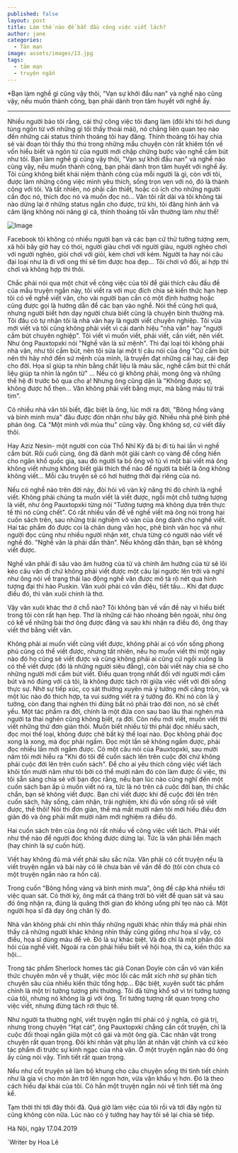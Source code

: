 ```yaml
---
published: false
layout: post
title: Làm thế nào để bắt đầu công việc viết lách?
author: jane
categories:
  - Tản mạn
image: assets/images/13.jpg
tags:
  - tảm mạn
  - truyện ngắn
---
```

*Bạn làm nghề gì cũng vậy thôi, "Vạn sự khởi đầu nan" và nghề nào cũng vậy, nếu muốn thành công, bạn phải dành trọn tâm huyết với nghề ấy.

***

Nhiều người bảo tôi rằng, cái thứ công việc tôi đang làm (đôi khi tôi hơi dung túng ngôn từ với những gì tôi thấy thoải mái), nó chẳng liên quan tẹo nào đến những cái status thỉnh thoảng tôi hay đăng. Thỉnh thoảng tôi hay chia sẻ vài đoạn tôi thấy thú thú trong những mẩu chuyện còn rất khiêm tốn về vốn hiểu biết và ngôn từ của người mới chập chững bước vào nghề cầm bút như tôi. Bạn làm nghề gì cũng vậy thôi, "Vạn sự khởi đầu nan" và nghề nào cũng vậy, nếu muốn thành công, bạn phải dành trọn tâm huyết với nghề ấy. Tôi cũng không biết khái niệm thành công của mỗi người là gì, còn với tôi, được làm những công việc mình yêu thích, sống trọn vẹn với nó, đó là thành công với tôi. Và tất nhiên, nó phải cần thiết, hoặc có ích cho những người cần đọc nó, thích đọc nó và muốn đọc nó... Văn tôi rất dài và tôi không tài nào dừng lại ở những status ngắn cho được, trừ khi, tôi đăng hình ảnh và câm lặng không nói năng gì cả, thỉnh thoảng tôi vẫn thường làm như thế!

![Image](/assets/images/13.jpg)

Facebook tôi không có nhiều người bạn và các bạn cứ thử tưởng tượng xem, xã hôi bây giờ hay có thói, người giàu chơi với người giàu, người nghèo chơi với người nghèo, giỏi chơi với giỏi, kém chơi với kém. Người ta hay nói câu đại loại như là đi với ong thì sẽ tìm được hoa đẹp... Tôi chơi vô đối, ai hợp thì chơi và không hợp thì thôi.

Chắc phải nói qua một chút về công việc của tôi để giải thích câu đầu đề của mẩu truyện ngắn này, tôi viết ra với mục đích chia sẻ kiến thức hạn hẹp tôi có về nghề viết văn, cho vài người bạn cần có một định hướng hoặc cũng được gọi là hướng dẫn để các bạn vào nghề. Nói thế cũng hơi quá, nhưng người biết hơn dạy người chưa biết cũng là chuyện bình thường mà. Tôi đâu có tự nhận tôi là nhà văn hay là người viết chuyên nghiệp. Tôi vừa mới viết và tôi cũng không phải viết vì cái danh hiệu "nhà văn" hay "người cầm bút chuyên nghiệp". Tôi viết vì muốn viết, phải viết, cần viết, nên viết. Như ông Pauxtopxki nói "Nghề văn là sứ mệnh". Thì đại loại tôi không phải nhà văn, như tôi cầm bút, nên tôi sửa lại một tí câu nói của ông "Cứ cầm bút nên thì hãy nhớ đến sứ mệnh của mình, là truyền đạt những cái hay, cái đẹp cho đời. Họa sĩ giúp ta nhìn bằng chất liệu là màu sắc, nghề cầm bút thì chất liệu giúp ta nhìn là ngôn từ" ... Nếu có gì không phải, mong ông và những thế hệ đi trước bỏ qua cho ạ! Nhưng ông cũng dặn là "Không được sợ, không được hổ thẹn... Văn không phải viết bằng mực, mà bằng máu từ trái tim".

Có nhiều nhà văn tôi biết, đặc biệt là ông, lúc mới ra đời, "Bông hồng vàng và bình minh mưa" đâu được đón nhận như bây giờ. Nhiều nhà phê bình phê phán ông. Cả "Một mình với mùa thu" cũng vậy. Ông không sợ, cứ viết đấy thôi.

Hay Aziz Nesin- một người con của Thổ Nhĩ Kỳ đã bị đi tù hai lần vì nghề cầm bút. Rồi cuối cùng, ông đã dành một giải cành cọ vàng để cống hiến cho ngân khố quốc gia, sau đó người ta bỏ ông vô tù vì một bài viết mà ông không viết nhưng không biết giải thích thế nào để người ta biết là ông không không viết... Mỗi câu truyện sẽ có hơi hướng thời đại riêng của nó.

Nếu có nghề nào trên đời này, đòi hỏi vô vàn kỹ năng thì đó chính là nghề viết. Không phải chúng ta muốn viết là viết được, ngồi một chỗ tưởng tượng là viết, như ông Pauxtopxki từng nói "Tưởng tượng mà không dựa trên thực tế thì nó cũng chết". Có rất nhiều vấn đề về nghề viết mà ông nói trong hai cuốn sách trên, sau những trải nghiệm vô vàn của ông dành cho nghề viết. Hai tác phẩm đó được coi là chân dung văn học, phê bình văn học và như người đọc cũng như nhiều người nhận xét, chưa từng có người nào viết về nghề đó. "Nghề văn là phải dấn thân". Nếu không dấn thân, bạn sẽ không viết được.

Nghề văn phải đi sâu vào âm hưởng của từ và chính âm hưởng của từ sẽ lôi kéo câu văn đi chứ không phải viết được một câu lại ngước lên trời và nghĩ như ông nói về trạng thái lao động nghề văn được mô tả rõ nét qua hình tượng đại thi hào Puskin. Văn xuôi phải có vần điệu, tiết tấu... Khi đạt được điều đó, thì văn xuôi chính là thơ.

Vậy văn xuôi khác thơ ở chỗ nào? Tôi không bàn về vấn đề này vì hiểu biết trong tôi còn rất hạn hẹp. Thơ là những cái hào nhoáng bên ngoài, như ông có kể về những bài thơ ông được đăng và sau khi nhận ra điều đó, ông thay viết thơ bằng viết văn.

Không phải ai muốn viết cũng viết được, không phải ai có vốn sống phong phú cũng có thể viết được, nhưng tất nhiên, nếu họ muốn viết thì một ngày nào đó họ cũng sẽ viết được và cũng không phải ai cũng cứ ngồi xuống là có thể viết được (đó là những người siêu đẳng), còn bài viết này chia sẻ cho những người mới cầm bút viết. Điều quan trọng nhất đối với người mới cầm bút và nó đúng với cả tôi, là không được tách rời giữa việc viết với đời sống thực sự. Nhờ sự tiếp xúc, cọ sát thường xuyên mà ý tưởng mới căng tròn, và một lúc nào đó thích hợp, ta vui sướng viết ra ý tưởng đó. Khi nó còn là ý tưởng, còn đang thai nghén thì đừng bắt nó phải trào đời non, nó sẽ chết yểu. Một tác phẩm ra đời, chính là một đứa con sau bao lâu thai nghén mà người ta thai nghén cũng không biết, ra đời. Còn nếu mới viết, muốn viết thì viết những thứ đơn giản thôi. Muốn biết nhiều từ thì phải đọc nhiều sách, đọc mọi thế loại, không được chê bất kỳ thể loại nào. Đọc không phải đọc xong là xong, mà đọc phải ngấm. Đọc một lần sẽ không ngấm được, phải đọc nhiều lần mới ngấm được. Có một câu nói của Pauxtopxki, sau mười năm tôi mới hiểu ra "Khi đó tôi để cuốn sách lên trên cuộc đời chứ không phải cuộc đời lên trên cuốn sách". Để cho ai yêu thích công việc viết lách khỏi tốn mười năm như tôi bởi có thể mười năm đó còn làm được ối việc, thì tôi sẵn sàng chia sẻ với bạn đọc rằng, nếu bạn lúc nào cũng nghĩ đến một cuốn sách bạn ấp ủ muốn viết nó ra, tức là nó trên cả cuộc đời bạn, thì chắc chắn, bạn sẽ không viết được. Bạn chỉ viết được khi để cuộc đời lên trên cuốn sách, hãy sống, cảm nhận, trải nghiệm, khi đủ vốn sống rồi sẽ viết được, thế thôi! Nói thì đơn giản, thế mà mất mười năm tôi mới hiểu điều đơn giản đó và ông phải mất mười năm mới nghiệm ra điều đó.

Hai cuốn sách trên của ông nói rất nhiều về công việc viết lách. Phải viết như thế nào để người đọc không được dừng lại. Tức là văn phải liền mạch (hay chính là sự cuốn hút).

Viết hay không đủ mà viết phải sâu sắc nữa. Văn phải có cốt truyện nếu là viết truyện ngắn và bài này có lẽ chưa bàn về vấn đề đó (tôi còn chưa có một truyện ngắn nào ra hồn cả).

Trong cuốn "Bông hồng vàng và bình minh mưa", ông đề cập khá nhiều tới việc quan sát. Có thời kỳ, ông mất cả tháng trời bỏ viết để quan sát và sau đó ông nhận ra, đúng là quãng thời gian đó không uổng phí tẹo nào cả. Một người họa sĩ đã dạy ông chân lý đó.

Nhà văn không phải chỉ nhìn thấy những người khác nhìn thấy mà phải nhìn thấy cả những người khác không nhìn thấy cũng giống như họa sĩ vậy, có điều, họa sĩ dùng màu để vẽ. Đó là sự khác biệt. Và đó chỉ là một phần đỏi hỏi của nghề viết. Ngoài ra còn phải hiểu biết về hội họa, thi ca, kiến thức xa hội...

Trong tác phẩm Sherlock homes tác giả Conan Doyle còn cần vô vàn kiến thức chuyên môn về y thuật, việc móc lối các mắt xích nhờ sự phân tích chuyên sâu của nhiều kiến thức tổng hợp... Đặc biệt, xuyên suốt tác phẩm chính là một trí tưởng tượng phi thường. Tôi đã từng khổ sở vì trí tưởng tượng của tôi, nhưng nó không là gì với ông. Trí tưởng tượng rất quan trọng cho việc viết, nhưng đừng tách rời thực tế.

Như người ta thường nghĩ, viết truyện ngắn thì phải có ý nghĩa, có giá trị, nhưng trong chuyện "Hạt cát", ông Pauxtopxki chẳng cần cốt truyện, chỉ là cuộc đối thoại ngắn giữa một cô gái và một ông già. Các nhân vật trong chuyện rất quan trọng. Đôi khi nhân vật phụ lấn át nhân vật chính và cứ kéo tác phẩm đi trước sự kinh ngạc của nhà văn. Ở một truyện ngắn nào đó ông ấy cũng nói vậy. Tình tiết rất quan trọng.

Nếu như cốt truyện sẽ làm bộ khung cho câu chuyện sống thì tình tiết chính như là gia vị cho món ăn trở lên ngon hơn, vừa vặn khẩu vị hơn. Đó là theo cách hiểu đại khái của tôi. Có hẳn một truyện ngắn nói về tình tiết mà ông kể.

Tạm thời thì tới đây thôi đã. Quá giờ làm việc của tôi rồi và tới đây ngôn từ cũng không còn nữa. Lúc nào có ý tưởng hay hay tôi sẽ lại chia sẻ tiếp.

Hà Nội, ngày 17.04.2019

`Writer by Hoa Lê
